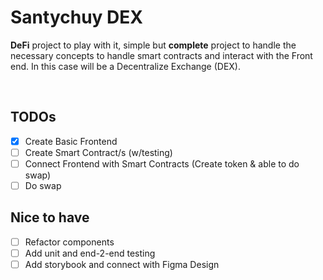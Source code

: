 # Santychuy DEX

**DeFi** project to play with it, simple but **complete** project to handle the necessary concepts to handle smart contracts and interact with the Front end. In this case will be a Decentralize Exchange (DEX).

<br />

## TODOs

- [x] Create Basic Frontend
- [ ] Create Smart Contract/s (w/testing)
- [ ] Connect Frontend with Smart Contracts (Create token & able to do swap)
- [ ] Do swap

## Nice to have

- [ ] Refactor components
- [ ] Add unit and end-2-end testing
- [ ] Add storybook and connect with Figma Design